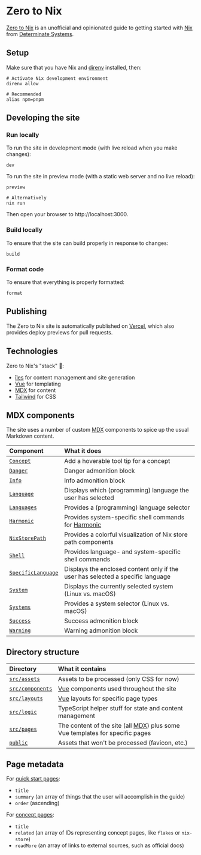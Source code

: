 # Zero to Nix

[Zero to Nix][site] is an unofficial and opinionated guide to getting started with [Nix] from [Determinate Systems][detsys].

## Setup

Make sure that you have Nix and [direnv] installed, then:

```shell
# Activate Nix development environment
direnv allow

# Recommended
alias npm=pnpm
```

## Developing the site

### Run locally

To run the site in development mode (with live reload when you make changes):

```shell
dev
```

To run the site in preview mode (with a static web server and no live reload):

```shell
preview

# Alternatively
nix run
```

Then open your browser to http://localhost:3000.

### Build locally

To ensure that the site can build properly in response to changes:

```shell
build
```

### Format code

To ensure that everything is properly formatted:

```shell
format
```

## Publishing

The Zero to Nix site is automatically published on [Vercel], which also provides deploy previews for pull requests.

## Technologies

Zero to Nix's "stack" 🥞:

- [îles][iles] for content management and site generation
- [Vue] for templating
- [MDX] for content
- [Tailwind] for CSS

## MDX components

The site uses a number of custom [MDX] components to spice up the usual Markdown content.

| Component                                                                | What it does                                                                    |
| :----------------------------------------------------------------------- | :------------------------------------------------------------------------------ |
| [`Concept`](./src/components/mdx/concepts/Concept.vue)                   | Add a hoverable tool tip for a concept                                          |
| [`Danger`](./src/components/mdx/admonitions/Danger.vue)                  | Danger admonition block                                                         |
| [`Info`](./src/components/mdx/admonitions/Info.vue)                      | Info admonition block                                                           |
| [`Language`](./src/components/mdx/stateful/Language.vue)                 | Displays which (programming) language the user has selected                     |
| [`Languages`](./src/components/mdx/stateful/Languages.vue)               | Provides a (programming) language selector                                      |
| [`Harmonic`](./src/components/mdx/code/Harmonic.vue)                     | Provides system-specific shell commands for [Harmonic]                          |
| [`NixStorePath`](./src/components/concepts/NixStorePath.vue)             | Provides a colorful visualization of Nix store path components                  |
| [`Shell`](./src/components/code/Shell.vue)                               | Provides language- and system-specific shell commands                           |
| [`SpecificLanguage`](./src/components/mdx/stateful/SpecificLanguage.vue) | Displays the enclosed content only if the user has selected a specific language |
| [`System`](./src/components/mdx/stateful/System.vue)                     | Displays the currently selected system (Linux vs. macOS)                        |
| [`Systems`](./src/components/stateful/Systems.vue)                       | Provides a system selector (Linux vs. macOS)                                    |
| [`Success`](./src/components/mdx/admonitions/Success.vue)                | Success admonition block                                                        |
| [`Warning`](./src/components/mdx/admonitions/Warning.vue)                | Warning admonition block                                                        |

## Directory structure

| Directory                             | What it contains                                                               |
| :------------------------------------ | :----------------------------------------------------------------------------- |
| [`src/assets`](./src/assets/)         | Assets to be processed (only CSS for now)                                      |
| [`src/components`](./src/components/) | [Vue] components used throughout the site                                      |
| [`src/layouts`](./src/layouts/)       | [Vue] layouts for specific page types                                          |
| [`src/logic`](./src/logic/)           | TypeScript helper stuff for state and content management                       |
| [`src/pages`](./src/pages/)           | The content of the site (all [MDX]) plus some Vue templates for specific pages |
| [`public`](./public/)                 | Assets that won't be processed (favicon, etc.)                                 |

## Page metadata

For [quick start pages](./src/pages/start/):

- `title`
- `summary` (an array of things that the user will accomplish in the guide)
- `order` (ascending)

For [concept pages](./src/pages/concepts/):

- `title`
- `related` (an array of IDs representing concept pages, like `flakes` or `nix-store`)
- `readMore` (an array of links to external sources, such as official docs)

[detsys]: https://determinate.systems
[direnv]: https://direnv.net
[harmonic]: https://github.com/DeterminateSystems/harmonic
[iles]: https://github.com/elMassimo/iles
[mdx]: https://mdxjs.com
[nix]: https://nixos.org
[site]: https://zero-to-nix.vercel.app
[tailwind]: https://tailwindcss.com
[vercel]: https://vercel.com
[vue]: https://vuejs.org
